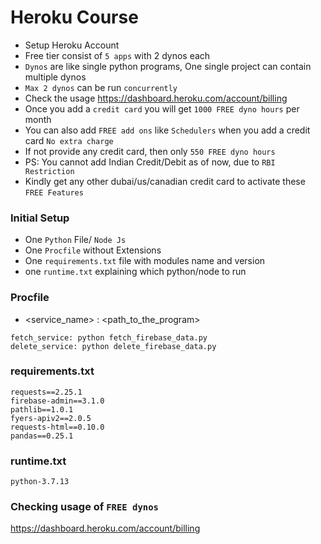 # Heroku Course

- Setup Heroku Account
- Free tier consist of `5 apps` with 2 dynos each
- `Dynos` are like single python programs, One single project can contain multiple dynos
- `Max 2 dynos` can be run `concurrently`
- Check the usage https://dashboard.heroku.com/account/billing
- Once you add a `credit card` you will get `1000 FREE dyno hours` per month
- You can also add `FREE add ons` like `Schedulers` when you add a credit card `No extra charge`
- If not provide any credit card, then only `550 FREE dyno hours`
- PS: You cannot add Indian Credit/Debit as of now, due to `RBI Restriction`
- Kindly get any other dubai/us/canadian credit card to activate these `FREE Features`

### Initial Setup
- One `Python` File/ `Node Js`
- One `Procfile` without Extensions
- One `requirements.txt` file with modules name and version
- one `runtime.txt` explaining which python/node to run

### Procfile
- <service_name> : <path_to_the_program>
```console
fetch_service: python fetch_firebase_data.py
delete_service: python delete_firebase_data.py

```

### requirements.txt
```console
requests==2.25.1
firebase-admin==3.1.0
pathlib==1.0.1
fyers-apiv2==2.0.5
requests-html==0.10.0
pandas==0.25.1
```

### runtime.txt
```console
python-3.7.13
```


### Checking usage of `FREE dynos`
https://dashboard.heroku.com/account/billing


